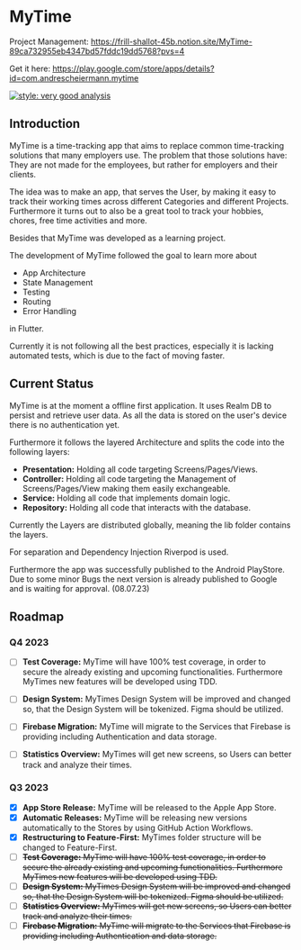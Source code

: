 # MyTime

Project Management: https://frill-shallot-45b.notion.site/MyTime-89ca732955eb4347bd57fddc19dd5768?pvs=4

Get it here: https://play.google.com/store/apps/details?id=com.andrescheiermann.mytime

[![style: very good analysis](https://img.shields.io/badge/style-very_good_analysis-B22C89.svg)](https://pub.dev/packages/very_good_analysis)

## Introduction

MyTime is a time-tracking app that aims to replace common time-tracking solutions that many employers use. The problem that those solutions have: They are not made for the employees, but rather for employers and their clients.

The idea was to make an app, that serves the User, by making it easy to track their working times across different Categories and different Projects. Furthermore it turns out to also be a great tool to track your hobbies, chores, free time activities and more.

Besides that MyTime was developed as a learning project.

The development of MyTime followed the goal to learn more about

- App Architecture
- State Management
- Testing
- Routing
- Error Handling

in Flutter.

Currently it is not following all the best practices, especially it is lacking automated tests, which is due to the fact of moving faster.

## Current Status

MyTime is at the moment a offline first application. It uses Realm DB to persist and retrieve user data. As all the data is stored on the user's device there is no authentication yet.

Furthermore it follows the layered Architecture and splits the code into the following layers:

- **Presentation:** Holding all code targeting Screens/Pages/Views.
- **Controller:** Holding all code targeting the Management of Screens/Pages/View making them easily exchangeable.
- **Service:** Holding all code that implements domain logic.
- **Repository:** Holding all code that interacts with the database.

Currently the Layers are distributed globally, meaning the lib folder contains the layers.

For separation and Dependency Injection Riverpod is used.

Furthermore the app was successfully published to the Android PlayStore. Due to some minor Bugs the next version is already published to Google and is waiting for approval. (08.07.23)

## Roadmap

### Q4 2023

- [ ] **Test Coverage:** MyTime will have 100% test coverage, in order to secure the already existing and upcoming functionalities. Furthermore MyTimes new features will be developed using TDD.
- [ ] **Design System:** MyTimes Design System will be improved and changed so, that the Design System will be tokenized. Figma should be utilized.
- [ ] **Firebase Migration:** MyTime will migrate to the Services that Firebase is providing including Authentication and data storage.
- [ ] **Statistics Overview:** MyTimes will get new screens, so Users can better track and analyze their times.


### Q3 2023

- [x] **App Store Release:** MyTime will be released to the Apple App Store.
- [x] **Automatic Releases:** MyTime will be releasing new versions automatically to the Stores by using GitHub Action Workflows.
- [x] **Restructuring to Feature-First:** MyTimes folder structure will be changed to Feature-First.
- [ ] ~~**Test Coverage:** MyTime will have 100% test coverage, in order to secure the already existing and upcoming functionalities. Furthermore MyTimes new features will be developed using TDD.~~
- [ ] ~~**Design System:** MyTimes Design System will be improved and changed so, that the Design System will be tokenized. Figma should be utilized.~~
- [ ] ~~**Statistics Overview:** MyTimes will get new screens, so Users can better track and analyze their times.~~
- [ ] ~~**Firebase Migration:** MyTime will migrate to the Services that Firebase is providing including Authentication and data storage.~~
